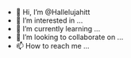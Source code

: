 - 👋 Hi, I’m @Hallelujahitt
- 👀 I’m interested in ...
- 🌱 I’m currently learning ...
- 💞️ I’m looking to collaborate on ...
- 📫 How to reach me ...

<!---
Hallelujahitt/Hallelujahitt is a ✨ special ✨ repository because its `README.md` (this file) appears on your GitHub profile.
You can click the Preview link to take a look at your changes.
--->
